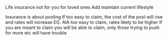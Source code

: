Life insurance not for you for loved ones
Add maintain current lifestyle

Insurance is about pooling
If too easy to claim, the cost of the pool will rise and rates will increase
EG. AIA too easy to claim, rates likely to be higher
If you are meant to claim you will be able to claim, only those trying to push for more etc will have trouble
